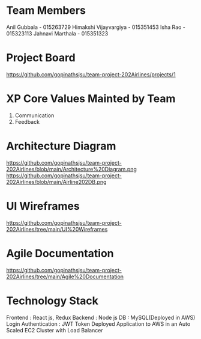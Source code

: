 # Team Members
Anil Gubbala - 015263729
Himakshi Vijayvargiya - 015351453
Isha Rao - 015323113
Jahnavi Marthala - 015351323

# Project Board
https://github.com/gopinathsjsu/team-project-202Airlines/projects/1

# XP Core Values Mainted by Team
1. Communication
2. Feedback

# Architecture Diagram
https://github.com/gopinathsjsu/team-project-202Airlines/blob/main/Architecture%20Diagram.png
https://github.com/gopinathsjsu/team-project-202Airlines/blob/main/Airline202DB.png

# UI Wireframes
https://github.com/gopinathsjsu/team-project-202Airlines/tree/main/UI%20Wireframes

# Agile Documentation 
https://github.com/gopinathsjsu/team-project-202Airlines/tree/main/Agile%20Documentation

# Technology Stack
Frontend : React js, Redux
Backend : Node js
DB : MySQL(Deployed in AWS)
Login Authentication : JWT Token
Deployed Application to AWS in an Auto Scaled EC2 Cluster with Load Balancer 
